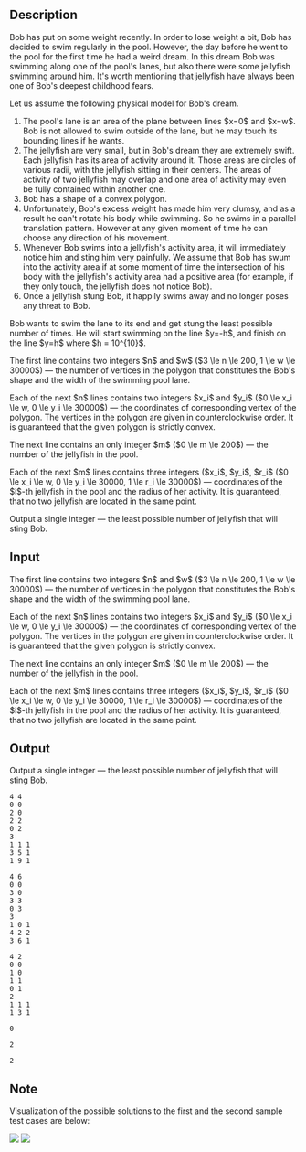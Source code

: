 ## Description

<div><p>Bob has put on some weight recently. In order to lose weight a bit, Bob has decided to swim regularly in the pool. However, the day before he went to the pool for the first time he had a weird dream. In this dream Bob was swimming along one of the pool's lanes, but also there were some jellyfish swimming around him. It's worth mentioning that jellyfish have always been one of Bob's deepest childhood fears.</p><p>Let us assume the following physical model for Bob's dream.</p><ol> <li> The pool's lane is an area of the plane between lines $x=0$ and $x=w$. Bob is not allowed to swim outside of the lane, but he may touch its bounding lines if he wants. </li><li> The jellyfish are very small, but in Bob's dream they are extremely swift. Each jellyfish has its area of activity around it. Those areas are circles of various radii, with the jellyfish sitting in their centers. The areas of activity of two jellyfish may overlap and one area of activity may even be fully contained within another one. </li><li> Bob has a shape of a convex polygon. </li><li> Unfortunately, Bob's excess weight has made him very clumsy, and as a result he can't rotate his body while swimming. So he swims in a parallel translation pattern. However at any given moment of time he can choose any direction of his movement. </li><li> Whenever Bob swims into a jellyfish's activity area, it will immediately notice him and sting him very painfully. We assume that Bob has swum into the activity area if at some moment of time the intersection of his body with the jellyfish's activity area had a positive area (for example, if they only touch, the jellyfish does not notice Bob). </li><li> Once a jellyfish stung Bob, it happily swims away and no longer poses any threat to Bob. </li></ol><p>Bob wants to swim the lane to its end and get stung the least possible number of times. He will start swimming on the line $y=-h$, and finish on the line $y=h$ where $h = 10^{10}$.</p></div><div class="input-specification"><p>The first line contains two integers $n$ and $w$ ($3 \le n \le 200, 1 \le w \le 30000$)&nbsp;— the number of vertices in the polygon that constitutes the Bob's shape and the width of the swimming pool lane.</p><p>Each of the next $n$ lines contains two integers $x_i$ and $y_i$ ($0 \le x_i \le w, 0 \le y_i \le 30000$)&nbsp;— the coordinates of corresponding vertex of the polygon. The vertices in the polygon are given in counterclockwise order. It is guaranteed that the given polygon is strictly convex.</p><p>The next line contains an only integer $m$ ($0 \le m \le 200$)&nbsp;— the number of the jellyfish in the pool.</p><p>Each of the next $m$ lines contains three integers ($x_i$, $y_i$, $r_i$ ($0 \le x_i \le w, 0 \le y_i \le 30000, 1 \le r_i \le 30000$)&nbsp;— coordinates of the $i$-th jellyfish in the pool and the radius of her activity. It is guaranteed, that no two jellyfish are located in the same point.</p></div><div class="output-specification"><p>Output a single integer&nbsp;— the least possible number of jellyfish that will sting Bob.</p></div>

## Input

<p>The first line contains two integers $n$ and $w$ ($3 \le n \le 200, 1 \le w \le 30000$)&nbsp;— the number of vertices in the polygon that constitutes the Bob's shape and the width of the swimming pool lane.</p><p>Each of the next $n$ lines contains two integers $x_i$ and $y_i$ ($0 \le x_i \le w, 0 \le y_i \le 30000$)&nbsp;— the coordinates of corresponding vertex of the polygon. The vertices in the polygon are given in counterclockwise order. It is guaranteed that the given polygon is strictly convex.</p><p>The next line contains an only integer $m$ ($0 \le m \le 200$)&nbsp;— the number of the jellyfish in the pool.</p><p>Each of the next $m$ lines contains three integers ($x_i$, $y_i$, $r_i$ ($0 \le x_i \le w, 0 \le y_i \le 30000, 1 \le r_i \le 30000$)&nbsp;— coordinates of the $i$-th jellyfish in the pool and the radius of her activity. It is guaranteed, that no two jellyfish are located in the same point.</p>

## Output

<p>Output a single integer&nbsp;— the least possible number of jellyfish that will sting Bob.</p>





```input1
4 4
0 0
2 0
2 2
0 2
3
1 1 1
3 5 1
1 9 1

```




```input2
4 6
0 0
3 0
3 3
0 3
3
1 0 1
4 2 2
3 6 1

```




```input3
4 2
0 0
1 0
1 1
0 1
2
1 1 1
1 3 1

```




```output1
0

```




```output2
2

```




```output3
2

```



## Note

<p>Visualization of the possible solutions to the first and the second sample test cases are below:</p><p><img class="tex-graphics" src="file://r0A5mLwr.png" style="max-width: 100.0%;max-height: 100.0%;"> <img class="tex-graphics" src="file://WfbrDMy5.png" style="max-width: 100.0%;max-height: 100.0%;"></p>
